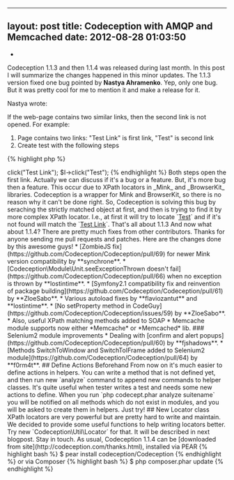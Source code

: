 ---
layout: post
title: Codeception with AMQP and Memcached
date: 2012-08-28 01:03:50
--
-
Codeception 1.1.3 and then 1.1.4 was released during last month. In this post I will summarize the changes happened in this minor updates. The 1.1.3 version fixed one bug pointed by __Nastya Ahramenko__. Yep, only one bug. But it was pretty cool for me to mention it and make a release for it.

Nastya wrote:

If the web-page contains two similar links, then the second link is not opened.
For example:

1. Page contains two links: "Test Link" is first link, "Test" is second link
2. Create test with the following steps 

{% highlight php %}
<?php
$I->click("Test Link");
$I->click("Test");
{% endhighlight %}

Both steps open the first link.

Actually we can discuss if it's a bug or a feature. But, it's more bug then a feature. This occur due to XPath locators in _Mink_ and _BrowserKit_ libraries. Codeception is a wrapper for Mink and BrowserKit, so there is no reason why it can't be done right. So, Codeception is solving this bug by seraching the strictly matched object at first, and then is trying to find it by more complex XPath locator. I.e., at first it will try to locate `<a href="#">Test</a>` and if it's not found will match the `<a href="#">Test Link</a>`.

That's all about 1.1.3

And now what about 1.1.4? There are pretty much fixes from other contributors. Thanks for anyone sending me pull requests and patches. Here are the changes done by this awesome guys!

* [ZombieJS fix](https://github.com/Codeception/Codeception/pull/69) for newer Mink version compatibility by **synchrone**.
* [Codeception\Module\Unit.seeExceptionThrown doesn't fail](https://github.com/Codeception/Codeception/pull/66) when no exception is thrown by **lostintime**.
* [Symfony2.1 compatibility fix and reinvention of package building](https://github.com/Codeception/Codeception/pull/61) by **ZloeSabo**.
* Various autoload fixes by **flaviozantut** and **lostintime**.
* [No setProperty method in CodeGuy](https://github.com/Codeception/Codeception/issues/59) by **ZloeSabo**.
* Also, useful XPath matching methods added to SOAP
* Memcache module supports now either *Memcache* or *Memcached* lib.

### Selenium2 module improvements

* Dealing with [confirm and alert popups](https://github.com/Codeception/Codeception/pull/60) by **fjshadows**.
* [Methods SwitchToWindow and SwitchToIFrame added to Selenium2 module](https://github.com/Codeception/Codeception/pull/64) by **f0rm4t**.

## Define Actions Beforehand

From now on it's much easier to define actions in helpers. You can write a method that is not defined yet, and then run new `analyze` command to append new commands to helper classes. It's quite useful when tester writes a test and needs some new actions to define. When you run `php codecept.phar analyze suitename` you will be notified on all methods which do not exist in modules, and you will be asked to create them in helpers. Just try!

## New Locator class

XPath locators are very powerful but are pretty hard to write and maintain. We decided to provide some useful functions to help writing locators better. Try new `Codeception\Util\Locator` for that. It will be described in next blogpost. Stay in touch.

As usual, Codeception 1.1.4 can be [downloaded from site](http://codeception.com/thanks.html),

installed via PEAR

{% highlight bash %}
$ pear install codeception/Codeception
{% endhighlight %}

or via Composer

{% highlight bash %}
$ php composer.phar update
{% endhighlight %}